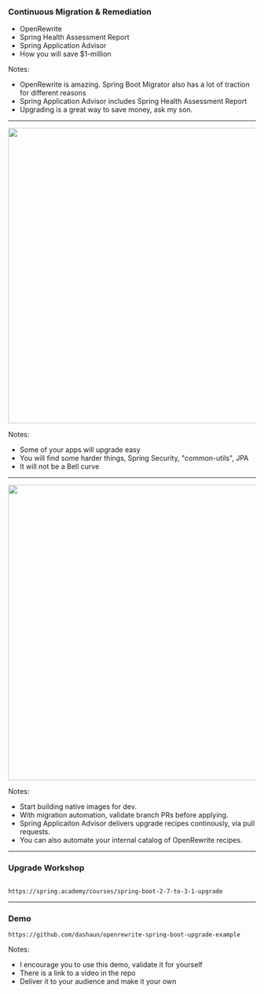 ### Continuous Migration & Remediation

- OpenRewrite
- Spring Health Assessment Report
- Spring Application Advisor
- How you will save $1-million

Notes:
- OpenRewrite is amazing. Spring Boot Migrator also has a lot of traction for different reasons
- Spring Application Advisor includes Spring Health Assessment Report
- Upgrading is a great way to save money, ask my son.

---

<img src="images/UpgradingOutcomes.png" width="600"/>

Notes:
- Some of your apps will upgrade easy
- You will find some harder things, Spring Security, "common-utils", JPA
- It will not be a Bell curve

---

<img src="images/Pipelines.png" width="600"/>

Notes:
- Start building native images for dev.
- With migration automation, validate branch PRs before applying.
- Spring Applicaiton Advisor delivers upgrade recipes continously, via pull requests.
- You can also automate your internal catalog of OpenRewrite recipes.

---

### Upgrade Workshop

```text

https://spring.academy/courses/spring-boot-2-7-to-3-1-upgrade

```
---

### Demo

```text
https://github.com/dashaun/openrewrite-spring-boot-upgrade-example
```

Notes:
- I encourage you to use this demo, validate it for yourself
- There is a link to a video in the repo
- Deliver it to your audience and make it your own